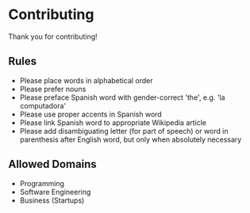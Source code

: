 # Contributing

Thank you for contributing!

## Rules

- Please place words in alphabetical order
- Please prefer nouns
- Please preface Spanish word with gender-correct 'the', e.g. 'la computadora'
- Please use proper accents in Spanish word
- Please link Spanish word to appropriate Wikipedia article
- Please add disambiguating letter (for part of speech) or word in parenthesis after English word, but only when absolutely necessary

## Allowed Domains

- Programming
- Software Engineering
- Business (Startups)
